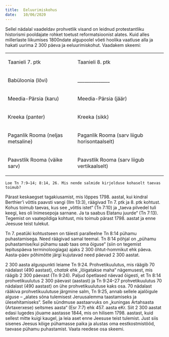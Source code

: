 ```yaml
---
title:  Eeluurimiskohus
date:   10/06/2020
---
```


Sellel nädalal vaadeldav prohvetlik visand on leidnud protestantliku historismi pooldajate rohket toetust reformatsioonist alates. Kuid alles millerlaste liikumises 1800ndate algupoolel võeti hoolika vaatluse alla ja hakati uurima 2 300 päeva ja eeluurimiskohut. Vaadakem skeemi:

<table id="table-1" class="Basic-Table"><colgroup><col class="Row-Column-4"> <col class="Row-Column-5"> </colgroup><tbody><tr class="Row-Column-6"><td class="cell-style-override-1"><p class="Tekst para-style-override-19">Taanieli 7. ptk</p></td><td class="cell-style-override-1"><p class="Tekst para-style-override-20">Taanieli 8. ptk</p></td></tr><tr class="Row-Column-6"><td><p class="Tekst-copy para-style-override-21">Babüloonia (lõvi)</p></td><td><p class="Tekst para-style-override-15">______________</p></td></tr><tr class="Row-Column-6"><td><p class="Tekst-copy para-style-override-21">Meedia-Pärsia (karu)</p></td><td><p class="Tekst para-style-override-15">Meedia-Pärsia (jäär)</p></td></tr><tr class="Row-Column-6"><td><p class="Tekst-copy para-style-override-21">Kreeka (panter)</p></td><td><p class="Tekst para-style-override-15">Kreeka (sikk)</p></td></tr><tr class="Row-Column-7"><td><p class="Tekst-copy para-style-override-21">Paganlik Rooma (neljas metsaline)</p></td><td><p class="Tekst para-style-override-15">Paganlik Rooma (sarv liigub horisontaalselt)</p></td></tr><tr class="Row-Column-6"><td><p class="Tekst-copy para-style-override-21">Paavstlik Rooma (väike sarv)</p></td><td><p class="Tekst para-style-override-15">Paavstlik Rooma (sarv liigub vertikaalselt)</p></td></tr></tbody></table>

`Loe Tn 7:9–14; 8:14, 26. Mis nende salmide kirjelduse kohaselt taevas toimub?`

Pärast keskaegset tagakiusamist, mis lõppes 1798. aastal, kui kindral Berthier’i võttis paavsti vangi (Ilm 13:3), räägivad Tn 7. ptk ja 8. ptk kohtust. Kohus toimub taevas, kus see „võttis istet“ (Tn 7:10) ja „taeva pilvedel tuli keegi, kes oli Inimesepoja sarnane. Ja ta saabus Elatanu juurde“ (Tn 7:13). Tegemist on vaatepildiga kohtust, mis toimub pärast 1798. aastat ja enne Jeesuse teist tulekut.

Tn 7. peatüki kohtustseen on täiesti paralleelne Tn 8:14 pühamu puhastamisega. Need räägivad samal teemal. Tn 8:14 põhjal on „pühamu puhastamise/kui pühamu saab taas oma õiguse“ (siin on tegemist lepituspäeva terminoloogiaga) ajaks 2 300 õhtut-hommikut ehk päeva. Aasta-päev põhimõtte järgi kujutavad need päevad 2 300 aastat.

2 300 aasta alguspunkti leiame Tn 9:24. Prohvetikuulutus, mis räägib 70 nädalast (490 aastast), _chatak_ ehk „lõigatakse maha“ nägemusest, mis räägib 2 300 päevast (Tn 9:24). Paljud õpetlased näevad õigesti, et Tn 8:14 prohvetikuulutus 2 300 päevast (aastast) ja Tn 9:24–27 prohvetikuulutus 70 nädalast (490 aastast) on ühe prohvetikuulutuse kaks osa. 70 nädalast rääkiva prohvetikuulutuse järgmine salm, Tn 9:25, annab sellele ajalõigule alguse – „alates sõna tulemisest Jeruusalemma taastamiseks ja ülesehitamiseks“. Selle sündmuse aastaarvuks on „kuningas Artahsasta (Artaxerxese) seitsmes aasta“ (Esr 7:7) ehk 457. aasta eKr. Siit 2 300 aastat edasi lugedes jõuame aastasse 1844, mis on hilisem 1798. aastast, kuid sellest mitte kuigi kaugel, ja leia aset enne Jeesuse teist tulemist. Just siis sisenes Jeesus kõige pühamasse paika ja alustas oma eestkostmistööd, taevase pühamu puhastamist. Vaata reedese osa skeemi.
